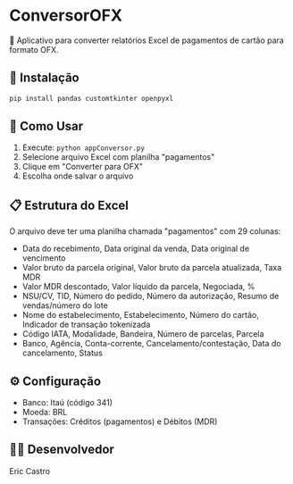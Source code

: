 # ConversorOFX

🔄 Aplicativo para converter relatórios Excel de pagamentos de cartão para formato OFX.

## 🚀 Instalação

```bash
pip install pandas customtkinter openpyxl
```

## 📖 Como Usar

1. Execute: `python appConversor.py`
2. Selecione arquivo Excel com planilha "pagamentos"
3. Clique em "Converter para OFX"
4. Escolha onde salvar o arquivo

## 📋 Estrutura do Excel

O arquivo deve ter uma planilha chamada "pagamentos" com 29 colunas:
- Data do recebimento, Data original da venda, Data original de vencimento
- Valor bruto da parcela original, Valor bruto da parcela atualizada, Taxa MDR
- Valor MDR descontado, Valor líquido da parcela, Negociada, %
- NSU/CV, TID, Número do pedido, Número da autorização, Resumo de vendas/número do lote
- Nome do estabelecimento, Estabelecimento, Número do cartão, Indicador de transação tokenizada
- Código IATA, Modalidade, Bandeira, Número de parcelas, Parcela
- Banco, Agência, Conta-corrente, Cancelamento/contestação, Data do cancelamento, Status

## ⚙️ Configuração

- Banco: Itaú (código 341)
- Moeda: BRL
- Transações: Créditos (pagamentos) e Débitos (MDR)

## 👨‍💻 Desenvolvedor

Eric Castro 